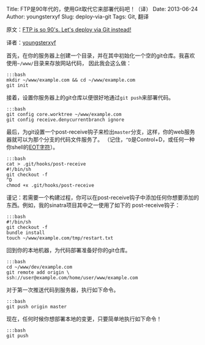 Title: FTP是90年代的，使用Git取代它来部署代码吧！（译）
Date: 2013-06-24
Author: youngsterxyf
Slug: deploy-via-git
Tags: Git, 翻译

原文：[FTP is so 90's. Let's deploy via Git instead!](https://coderwall.com/p/xczkaq?&p=1&q=)

译者：[youngsterxyf](https://github.com/youngsterxyf)

首先，在你的服务器上创建一个目录，并在其中初始化一个空的git仓库。我喜欢使用`~/www/`目录来存放网站代码，
因此我会这么做：

    :::bash
    mkdir ~/www/example.com && cd ~/www/example.com
    git init

接着，设置你服务器上的git仓库以便很好地通过`git push`来部署代码。

    :::bash
    git config core.worktree ~/www/example.com
    git config receive.denycurrentbranch ignore

最后，为git设置一个post-receive钩子来检出`master`分支，这样，你的web服务器就可以为那个分支的代码文件服务了。
（记住，`^D`是Control+D，或任何一种你shell的[EOT字符](http://en.wikipedia.org/wiki/End-of-transmission_character)）。

    :::bash
    cat > .git/hooks/post-receive
    #!/bin/sh
    git checkout -f
    ^D
    chmod +x .git/hooks/post-receive

谨记：若需要一个构建过程，你可以在post-receive钩子中添加任何你想要添加的东西。例如，我的sinatra项目其中之一使用了如下的
post-receive钩子：

    :::bash
    #!/bin/sh
    git checkout -f
    bundle install
    touch ~/www/example.com/tmp/restart.txt

回到你的本地机器，为代码部署准备好你的git仓库。
    
    :::bash
    cd ~/www/dev/example.com
    git remote add origin \
    ssh://user@example.com/home/user/www/example.com

对于第一次推送代码到服务器，执行如下命令。

    :::bash
    git push origin master

现在，任何时候你想部署本地的变更，只要简单地执行如下命令！

    :::bash
    git push
